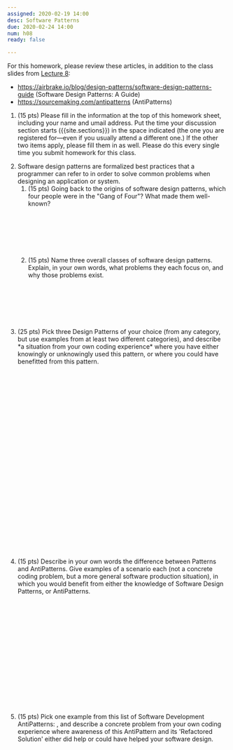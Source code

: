 ```yaml
---
assigned: 2020-02-19 14:00
desc: Software Patterns 
due: 2020-02-24 14:00
num: h08
ready: false

---
```


<div style="display:none;">https://ucsb-cs48.github.io/w20/hwk/h08/</div>

For this homework, please review these articles, in addition to the class slides from [Lecture 8](https://ucsb-cs48.github.io/w20/lectures/lect08/):

* <https://airbrake.io/blog/design-patterns/software-design-patterns-guide> (Software Design Patterns: A Guide)
* <https://sourcemaking.com/antipatterns> (AntiPatterns)

<ol>

<li style="margin-bottom:1em;"> (15 pts) Please fill in the information at the top of this homework sheet, including
your name and umail address.  Put the time your discussion section starts
({{site.sections}}) in the space indicated (the one you are registered for&mdash;even if you usually attend a different one.)  If the other two items apply, please fill
them in as well.  Please do this every single time you submit homework for this class.
</li>
<li style="margin-bottom:0em;" markdown="1"> Software design patterns are formalized best practices that a programmer can refer to in order to solve common problems when designing an application or system.
<ol>

<li style="margin-bottom:8em;" markdown="1"> (15 pts)  Going back to the origins of software design patterns, which four people were in the "Gang of Four"?  What made them well-known?  
 </li>

<li style="margin-bottom:8em;" markdown="1"> (15 pts)  Name three overall classes of software design patterns. Explain, in your own words, what problems they each focus on, and why those problems exist. 
</li>

</ol>


</li>




<div class="pagebreak">
</div>


<li style="margin-bottom:1em;" >(25 pts) Pick three Design Patterns of your choice (from any category, but use examples from at least two different categories), and describe *a situation from your own coding experience*
where you have either knowingly or unknowingly used this pattern, or where you could have benefitted from this pattern.
</li>
 <br/>
 <br/>
 <br/>
 <br/>
 <br/>
 <br/>
 <br/>
 <br/>
 <br/>
 <br/>
 <br/>
 <br/>
<br/>
 <br/>
 <br/>
<br/>
 <br/>
 <br/>
 <br/>
 <br/>
 <br/>
 <br/>
 <br/>
  <br/>
 <br/>
 
<li style="margin-bottom:1em;" >(15 pts) Describe in your own words the difference between Patterns and AntiPatterns. Give examples of a scenario each (not a concrete coding problem, but a more general software production situation), in which you would benefit from either the knowledge of Software Design Patterns, or AntiPatterns. 
</li>

 <br/>
 <br/>
 <br/>
 <br/>
 <br/>
 <br/>
 <br/>
 <br/>
 <br/>
  <br/>
<br/>
 <br/>
 <br/>
 <br/>
 <br/>
 
<li style="margin-bottom:1em;" >(15 pts) Pick one example from this list of Software Development AntiPatterns: <https://sourcemaking.com/antipatterns/software-development-antipatterns>, and describe a concrete problem from your own coding experience where awareness of this AntiPattern and its 'Refactored Solution' either did help or could have helped your software design. 
</li>


</ol>
